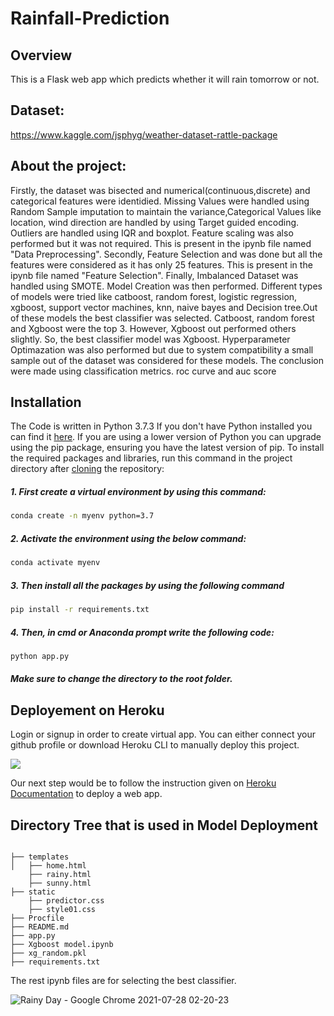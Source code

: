 # Rainfall-Prediction

## Overview
This is a Flask web app which predicts whether it will rain tomorrow or not.

## Dataset:
https://www.kaggle.com/jsphyg/weather-dataset-rattle-package

## About the project:

Firstly, the dataset was bisected and numerical(continuous,discrete) and categorical features were identidied. Missing Values were handled using Random Sample imputation to maintain the variance,Categorical Values like location, wind direction are handled by using Target guided encoding. Outliers are handled using IQR and boxplot. Feature scaling was also performed but it was not required. This is present in the ipynb file named "Data Preprocessing".
Secondly, Feature Selection and was done but all the features were considered as it has only 25 features. This is present in the ipynb file named "Feature Selection".
Finally, Imbalanced Dataset was handled using SMOTE. Model Creation was then performed. Different types of models were tried like catboost, random forest, logistic regression, xgboost, support vector machines, knn, naive bayes and Decision tree.Out of these models the best classifier was selected. Catboost, random forest and Xgboost were the top 3. 
However, Xgboost out performed others slightly. So, the best classifier model was Xgboost. Hyperparameter Optimazation was also performed but due to system compatibility a small sample out of the dataset was considered for these models.
The conclusion were made using classification metrics. roc curve and auc score

## Installation
The Code is written in Python 3.7.3 If you don't have Python installed you can find it [here](https://www.python.org/downloads/). If you are using a lower version of Python you can upgrade using the pip package, ensuring you have the latest version of pip. To install the required packages and libraries, run this command in the project directory after [cloning](https://www.howtogeek.com/451360/how-to-clone-a-github-repository/) the repository:

##### 1. First create a virtual environment by using this command:
```bash
conda create -n myenv python=3.7
```
##### 2. Activate the environment using the below command:
```bash
conda activate myenv
```
##### 3. Then install all the packages by using the following command
```bash
pip install -r requirements.txt
```
##### 4. Then, in cmd or Anaconda prompt write the following code:
```bash
python app.py
```
##### Make sure to change the directory to the root folder.  

## Deployement on Heroku
Login or signup in order to create virtual app. You can either connect your github profile or download Heroku CLI to manually deploy this project.

[![](https://i.imgur.com/dKmlpqX.png)](https://heroku.com)

Our next step would be to follow the instruction given on [Heroku Documentation](https://devcenter.heroku.com/articles/getting-started-with-python) to deploy a web app.

## Directory Tree that is used in Model Deployment 
```

├── templates
│   ├── home.html
    ├── rainy.html
    ├── sunny.html
├── static
    ├── predictor.css
    ├── style01.css
├── Procfile
├── README.md
├── app.py
├── Xgboost model.ipynb
├── xg_random.pkl
├── requirements.txt
```
The rest ipynb files are for selecting the best classifier.

![Rainy Day - Google Chrome 2021-07-28 02-20-23](https://user-images.githubusercontent.com/75041273/127225796-42dbda09-8e3b-44b0-a159-3654c087b3a8.gif)
